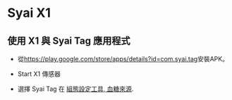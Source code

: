 # Syai X1

## 使用 X1 與 Syai Tag 應用程式

- 從<https://play.google.com/store/apps/details?id=com.syai.tag>安裝APK。

- Start X1 傳感器

- 選擇 Syai Tag 在 [組態設定工具, 血糖來源](../Configuration/Config-Builder.md#bg-source).
